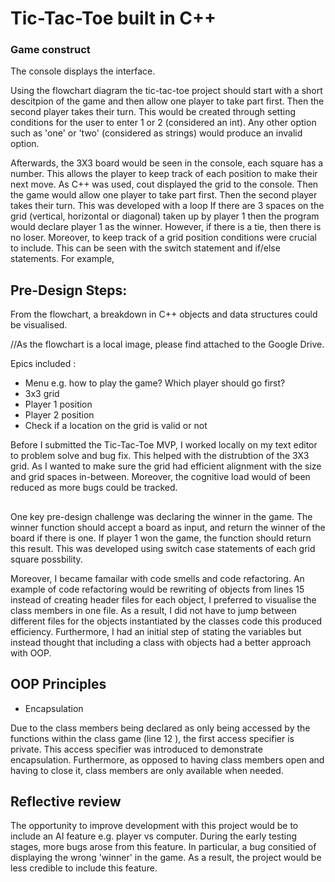 # Tic-Tac-Toe built in C++

### Game construct

The console displays the interface.

Using the flowchart diagram the tic-tac-toe project should start with a short descitpion of the game and then allow one player to take part first. Then the second player takes their turn. This would be created through setting conditions for the user to enter 1 or 2 (considered an int). Any other option such as 'one' or 'two' (considered as strings) would produce an invalid option. 

Afterwards, the 3X3 board would be seen in the console, each square has a number. This allows the player to keep track of each position to make their next move. 
 As C++ was used, cout displayed the grid to the console. Then the game would allow one player to take part first. Then the second player takes their turn. This was developed with a loop 
If there are 3 spaces on the grid (vertical, horizontal or diagonal) taken up by player 1 then the program would declare player 1 as the winner. However, if there is a tie, then there is no loser. Moreover, to keep track of a grid position conditions were crucial to include. This can be seen with the switch statement and if/else statements. For example, 



## Pre-Design Steps:
From the flowchart, a breakdown in C++ objects and data structures could be visualised. 

//As the flowchart is a local image, please find attached to the Google Drive.

Epics included :

- Menu e.g. how to play the game? Which player should go first?
- 3x3 grid
- Player 1 position
- Player 2 position
- Check if a location on the grid is valid or not


Before I submitted the Tic-Tac-Toe MVP, I worked locally on my text editor to problem solve and bug fix. This helped with the distrubtion of the 3X3 grid. As I wanted to make sure the grid had efficient alignment with the size and grid spaces in-between. Moreover, the cognitive load would of been reduced as more bugs could be tracked. 

##

One key pre-design challenge was declaring the winner in the game. The winner function should accept a board as input, and return the winner of the board if there is one. If player 1 won the game, the function should return this result. This was developed using switch case statements of each grid square possbility.  


Moreover, I became famailar with code smells and code refactoring. An example of code refactoring would be rewriting of objects from lines 15 instead of creating header files for each object, I preferred to visualise the class members in one file. As a result, I did not have to jump between different files for the objects instantiated by the classes code this produced efficiency. Furthermore, I had an initial step of stating the variables but instead thought that including a class with objects had a better approach with OOP. 

## OOP Principles 

- Encapsulation 

Due to the class members being declared as only being accessed by the functions within the class game (line 12 ), the first access specifier is private. This access specifier was introduced to demonstrate encapsulation. Furthermore, as opposed to having class members open and having to close it, class members are only available when needed.


## Reflective review

 The opportunity to improve development with this project would be to include an AI feature e.g. player vs computer. During the early testing stages, more bugs arose from this feature. In particular, a bug consitied of displaying the wrong 'winner' in the game. As a result, the project would be less credible to include this feature. 

